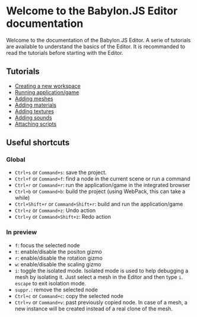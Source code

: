 # Welcome to the Babylon.JS Editor documentation

Welcome to the documentation of the Babylon.JS Editor. A serie of tutorials are available to understand the basics of the Editor. It is recommanded to read the tutorials before starting with the Editor.

## Tutorials
* [Creating a new workspace](../01%20-%20create-workspace/doc.md)
* [Running application/game](../02%20-%20running-project/doc.md)
* [Adding meshes](../03%20-%20adding-meshes/doc.md)
* [Adding materials](../04%20-%20adding-materials/doc.md)
* [Adding textures](../05%20-%20adding-textures/doc.md)
* [Adding sounds](../06%20-%20adding-sounds/doc.md)
* [Attaching scripts](../07%20-%20attaching-scripts/doc.md)

## Useful shortcuts

### Global
* `Ctrl+s` or `Command+s`: save the project.
* `Ctrl+f` or `Command+f`: find a node in the current scene or run a command
* `Ctrl+r` or `Command+r`: run the application/game in the integrated browser
* `Ctrl+b` or `Command+b`: build the project (using WebPack, this can take a while)
* `Ctrl+Shift+r` or `Command+Shift+r`: build and run the application/game
* `Ctrl+z` or `Command+z`: Undo action
* `Ctrl+y` or `Command+Shift+z`: Redo action

### In preview
* `f`: focus the selected node
* `t`: enable/disable the positon gizmo
* `r`: enable/disable the rotation gizmo
* `w`: enable/disable the scaling gizmo
* `i`: toggle the isolated mode. Isolated mode is used to help debugging a mesh by isolating it. Just select a mesh in the Editor and then type `i`. `escape` to exit isolation mode.
* `suppr.`: remove the selected node
* `Ctrl+c` or `Command+c`: copy the selected node
* `Ctrl+v` or `Command+v`: past previously copied node. In case of a mesh, a new instance will be created instead of a real clone of the mesh.
